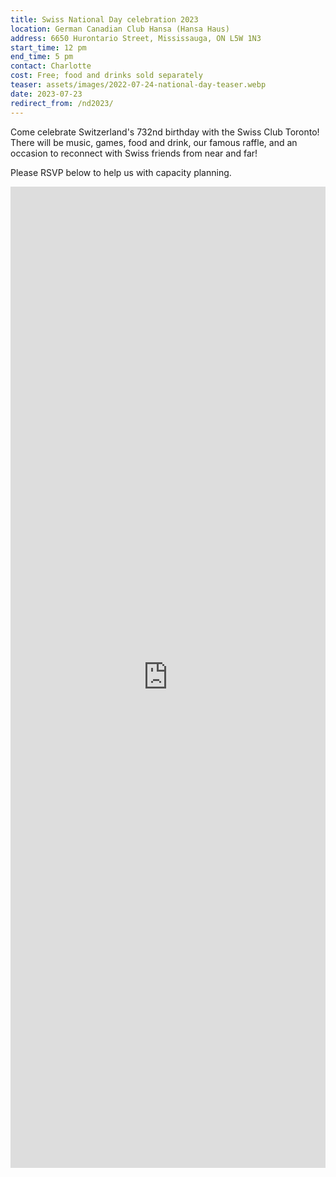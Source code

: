 ```yaml
---
title: Swiss National Day celebration 2023
location: German Canadian Club Hansa (Hansa Haus)
address: 6650 Hurontario Street, Mississauga, ON L5W 1N3
start_time: 12 pm
end_time: 5 pm
contact: Charlotte
cost: Free; food and drinks sold separately
teaser: assets/images/2022-07-24-national-day-teaser.webp
date: 2023-07-23
redirect_from: /nd2023/
---
```


Come celebrate Switzerland's 732nd birthday with the Swiss Club Toronto! There
will be music, games, food and drink, our famous raffle, and an occasion to
reconnect with Swiss friends from near and far!

Please RSVP below to help us with capacity planning.

<iframe src="https://docs.google.com/forms/d/e/1FAIpQLSeTF_Xuz4dxL1-i55ZZmnDTHsibe1Lly-y8kwOr9EDaHQWRKw/viewform?embedded=true" width="100%" height="1570" frameborder="0" marginheight="0" marginwidth="0">Loading…</iframe>
